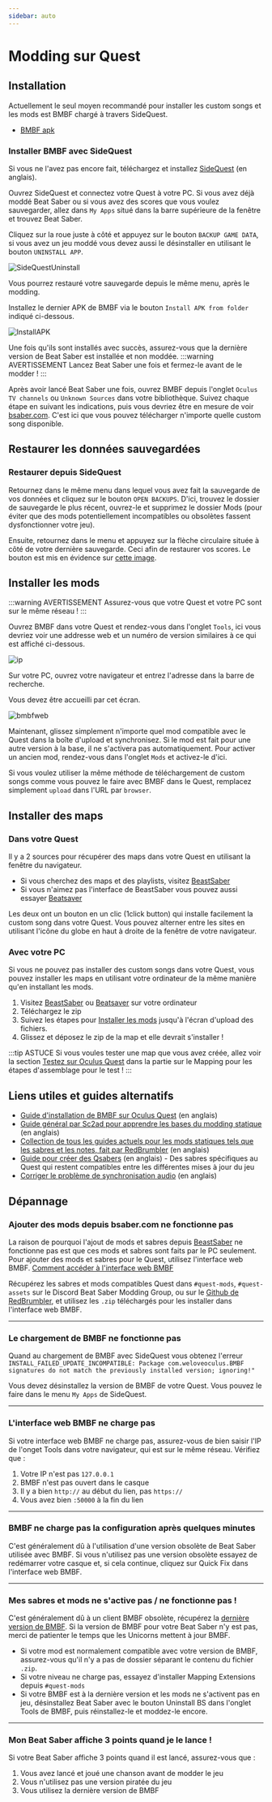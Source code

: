 ```yaml
---
sidebar: auto
---
```

# Modding sur Quest

## Installation

Actuellement le seul moyen recommandé pour installer les custom songs et les mods est BMBF chargé à travers SideQuest.
* [BMBF apk](https://bmbf.dev/stable)

### Installer BMBF avec SideQuest

Si vous ne l'avez pas encore fait, téléchargez et installez [SideQuest](https://sidequestvr.com/#/setup-howto) (en anglais).

Ouvrez SideQuest et connectez votre Quest à votre PC. Si vous avez déjà moddé Beat Saber ou si vous avez des scores que vous voulez sauvegarder, allez dans `My Apps` situé dans la barre supérieure de la fenêtre et trouvez Beat Saber.

Cliquez sur la roue juste à côté et appuyez sur le bouton `BACKUP GAME DATA`, si vous avez un jeu moddé vous devez aussi le désinstaller en utilisant le bouton `UNINSTALL APP`.

![SideQuestUninstall](./images/beginners-guide/squninstall.png)

Vous pourrez restauré votre sauvegarde depuis le même menu, après le modding.

Installez le dernier APK de BMBF via le bouton `Install APK from folder` indiqué ci-dessous.

![InstallAPK](./images/beginners-guide/apkfromfolder.png)

Une fois qu'ils sont installés avec succès, assurez-vous que la dernière version de Beat Saber est installée et non moddée.
:::warning AVERTISSEMENT
Lancez Beat Saber une fois et fermez-le avant de le modder !
:::

Après avoir lancé Beat Saber une fois, ouvrez BMBF depuis l'onglet `Oculus TV channels` ou `Unknown Sources` dans votre bibliothèque. Suivez chaque étape en suivant les indications, puis vous devriez être en mesure de voir [bsaber.com](https://www.bsaber.com). C'est ici que vous pouvez télécharger n'importe quelle custom song disponible.

## Restaurer les données sauvegardées

### Restaurer depuis SideQuest

Retournez dans le même menu dans lequel vous avez fait la sauvegarde de vos données et cliquez sur le bouton `OPEN BACKUPS`.
D'ici, trouvez le dossier de sauvegarde le plus récent, ouvrez-le et supprimez le dossier Mods (pour éviter que des mods potentiellement incompatibles ou obsolètes fassent dysfonctionner votre jeu).

Ensuite, retournez dans le menu et appuyez sur la flèche circulaire située à côté de votre dernière sauvegarde. Ceci afin de restaurer vos scores.
Le bouton est mis en évidence sur [cette image](#installer-bmbf-avec-sidequest).

## Installer les mods

:::warning AVERTISSEMENT
Assurez-vous que votre Quest et votre PC sont sur le même réseau !
:::

Ouvrez BMBF dans votre Quest et rendez-vous dans l'onglet `Tools`, ici vous devriez voir une addresse web et un numéro de version similaires à ce qui est affiché ci-dessous.

![ip](./images/beginners-guide/ip.png)

Sur votre PC, ouvrez votre navigateur et entrez l'adresse dans la barre de recherche.

Vous devez être accueilli par cet écran.

![bmbfweb](./images/beginners-guide/bmbfweb.png)

Maintenant, glissez simplement n'importe quel mod compatible avec le Quest dans la boîte d'upload et synchronisez. Si le mod est fait pour une autre version à la base, il ne s'activera pas automatiquement. Pour activer un ancien mod, rendez-vous dans l'onglet `Mods` et activez-le d'ici.

Si vous voulez utiliser la même méthode de téléchargement de custom songs comme vous pouvez le faire avec BMBF dans le Quest, remplacez simplement `upload` dans l'URL par `browser`.

## Installer des maps

### Dans votre Quest
Il y a 2 sources pour récupérer des maps dans votre Quest en utilisant la fenêtre du navigateur.
* Si vous cherchez des maps et des playlists, visitez [BeastSaber](https://bsaber.com/)
* Si vous n'aimez pas l'interface de BeastSaber vous pouvez aussi essayer [Beatsaver](https://beatsaver.com/)

Les deux ont un bouton en un clic (1click button) qui installe facilement la custom song dans votre Quest. Vous pouvez alterner entre les sites en utilisant l'icône du globe en haut à droite de la fenêtre de votre navigateur.

### Avec votre PC
Si vous ne pouvez pas installer des custom songs dans votre Quest, vous pouvez installer les maps en utilisant votre ordinateur de la même manière qu'en installant les mods.
1. Visitez [BeastSaber](https://bsaber.com/) ou [Beatsaver](https://beatsaver.com/) sur votre ordinateur
2. Téléchargez le zip
3. Suivez les étapes pour [Installer les mods](#installer-les-mods) jusqu'à l'écran d'upload des fichiers.
4. Glissez et déposez le zip de la map et elle devrait s'installer !

:::tip ASTUCE
Si vous voules tester une map que vous avez créée, allez voir la section [Testez sur Oculus Quest](/fr/mapping/#tester-sur-oculus-quest) dans la partie sur le Mapping pour les étapes d'assemblage pour le test !
:::

## Liens utiles et guides alternatifs

* [Guide d'installation de BMBF sur Oculus Quest](https://bsaber.com/oculus-quest-custom-songs/) (en anglais)
* [Guide général par Sc2ad pour apprendre les bases du modding statique](https://github.com/sc2ad/beat-saber-community-wiki/blob/master/asset-modding-guide.md) (en anglais)
* [Collection de tous les guides actuels pour les mods statiques tels que les sabres et les notes, fait par RedBrumbler](https://github.com/RedBrumbler/BMBFCustomSabers/wiki/RedBrumblers-Asset-Mod-Guide-Wiki) (en anglais)
* [Guide pour créer des Qsabers](https://github.com/RedBrumbler/BMBFCustomSabers/wiki/Creating-Qsabers) (en anglais) - Des sabres spécifiques au Quest qui restent compatibles entre les différentes mises à jour du jeu
* [Corriger le problème de synchronisation audio](https://bsaber.com/quest-out-of-sync/) (en anglais)


## Dépannage
### Ajouter des mods depuis bsaber.com ne fonctionne pas
La raison de pourquoi l'ajout de mods et sabres depuis [BeastSaber](https://bsaber.com/) ne fonctionne pas est que ces mods et sabres sont faits par le PC seulement. Pour ajouter des mods et sabres pour le Quest, utilisez l'interface web BMBF. [Comment accéder à l'interface web BMBF](#installer-les-mods)

Récupérez les sabres et mods compatibles Quest dans `#quest-mods`, `#quest-assets` sur le Discord Beat Saber Modding Group, ou sur le [Github de RedBrumbler](https://github.com/RedBrumbler/BMBFCustomSabers), et utilisez les `.zip` téléchargés pour les installer dans l'interface web BMBF.
___
### Le chargement de BMBF ne fonctionne pas
Quand au chargement de BMBF avec SideQuest vous obtenez l'erreur `INSTALL_FAILED_UPDATE_INCOMPATIBLE: Package com.weloveoculus.BMBF signatures do not match the previously installed version; ignoring!"`

Vous devez désinstallez la version de BMBF de votre Quest. Vous pouvez le faire dans le menu `My Apps` de SideQuest.
___
### L'interface web BMBF ne charge pas
Si votre interface web BMBF ne charge pas, assurez-vous de bien saisir l'IP de l'onget Tools dans votre navigateur, qui est sur le même réseau.
Vérifiez que :
1) Votre IP n'est pas `127.0.0.1`
2) BMBF n'est pas ouvert dans le casque
3) Il y a bien `http://` au début du lien, pas `https://`
4) Vous avez bien `:50000` à la fin du lien
___
### BMBF ne charge pas la configuration après quelques minutes
C'est généralement dû à l'utilisation d'une version obsolète de Beat Saber utilisée avec BMBF.
Si vous n'utilisez pas une version obsolète essayez de redémarrer votre casque et, si cela continue, cliquez sur Quick Fix dans l'interface web BMBF.
___
### Mes sabres et mods ne s'active pas / ne fonctionne pas !
C'est généralement dû à un client BMBF obsolète, récupérez la [dernière version de BMBF](https://bmbf.dev/stable). Si la version de BMBF pour votre Beat Saber n'y est pas, merci de patienter le temps que les Unicorns mettent à jour BMBF.
* Si votre mod est normalement compatible avec votre version de BMBF, assurez-vous qu'il n'y a pas de dossier séparant le contenu du fichier `.zip`.
* Si votre niveau ne charge pas, essayez d'installer Mapping Extensions depuis `#quest-mods`
* Si votre BMBF est à la dernière version et les mods ne s'activent pas en jeu, désinstallez Beat Saber avec le bouton Uninstall BS dans l'onglet Tools de BMBF, puis réinstallez-le et moddez-le encore.
___
### Mon Beat Saber affiche 3 points quand je le lance !
Si votre Beat Saber affiche 3 points quand il est lancé, assurez-vous que :
1) Vous avez lancé et joué une chanson avant de modder le jeu
2) Vous n'utilisez pas une version piratée du jeu
3) Vous utilisez la dernière version de BMBF


